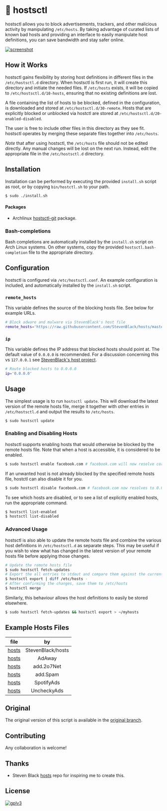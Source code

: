 # :no_entry_sign: hostsctl

hostsctl allows you to block advertisements, trackers, and other malicious activity by manipulating `/etc/hosts`. By taking advantage of curated lists of known bad hosts and providing an interface to easily manipulate host definitions, you can save bandwidth and stay safer online.

[![screenshot](https://raw.githubusercontent.com/wiki/0xl3vi/hostsctl/cast.gif)](cast)


## How it Works

hostsctl gains flexibility by storing host definitions in different files in the `/etc/hostsctl.d` directory. When hostsctl is first run, it will create this directory and initiate the needed files. If `/etc/hosts` exists, it will be copied to `/etc/hostsctl.d/10-hosts`, ensuring that no existing definitions are lost.

A file containing the list of hosts to be blocked, defined in the configuration, is downloaded and stored at `/etc/hostsctl.d/30-remote`. Hosts that are explicitly blocked or unblocked via hostctl are stored at `/etc/hostsctl.d/20-enabled-disabled`.

The user is free to include other files in this directory as they see fit. hostsctl operates by merging these separate files together into `/etc/hosts`.

*Note* that after using hostsctl, the `/etc/hosts` file should not be edited directly. Any manual changes will be lost on the next run. Instead, edit the appropriate file in the `/etc/hostsctl.d` directory.


## Installation

Installation can be performed by executing the provided `install.sh` script as root, or by copying `bin/hostctl.sh` to your path.

```bash
$ sudo ./install.sh
```

#### Packages

* Archlinux [hostsctl-git](https://aur.archlinux.org/packages/hostsctl-git/) package.

### Bash-completions

Bash completions are automatically installed by the `install.sh` script on Arch Linux systems. On other systems, copy the provided `hostsctl.bash-completion` file to the appropriate directory.


## Configuration

hostsctl is configured via `/etc/hostsctl.conf`. An example configuration is included, and automatically installed by the `install.sh` script.

### `remote_hosts`

This variable defines the source of the blocking hosts file. See below for example URLs.

```bash
# Block adware and malware via StevenBlack's host file
remote_hosts='https://raw.githubusercontent.com/StevenBlack/hosts/master/hosts'
```

### `ip`

This variable defines the IP address that blocked hosts should point at. The default value of `0.0.0.0` is recommended. For a discussion concerning this vs `127.0.0.1` see [StevenBlack's host project](https://github.com/StevenBlack/hosts/blob/master/readme.md#we-recommend-using-0000-instead-of-127001).

```bash
# Route blocked hosts to 0.0.0.0
ip='0.0.0.0'
```


## Usage

The simplest usage is to run `hostsctl update`. This will download the latest version of the remote hosts file, merge it together with other entries in `/etc/hostsctl.d` and output the results to `/etc/hosts`.

```bash
$ sudo hostsctl update
```

### Enabling and Disabling Hosts

hostsctl supports enabling hosts that would otherwise be blocked by the remote hosts file. Note that when a host is accessible, it is considered to be enabled.

```bash
$ sudo hostsctl enable facebook.com # facebook.com will now resolve correctly
```

If an unwanted host is not already blocked by the specified remote hosts file, hostctl can also disable it for you.

```bash
$ sudo hostsctl disable facebook.com # facebook.com now resolves to 0.0.0.0
```

To see which hosts are disabled, or to see a list of explicitly enabled hosts, run the appropriate command.

```bash
$ hostsctl list-enabled
$ hostsctl list-disabled
```

### Advanced Usage

hostsctl is also able to update the remote hosts file and combine the various host definitions in `/etc/hostsctl.d` as separate steps. This may be useful if you wish to view what has changed in the latest version of your remote hosts file before applying those changes.

```bash
# Update the remote hosts file
$ sudo hostsctl fetch-updates
# Export the all entries to stdout and compare them against the current /etc/hosts
$ hostsctl export | diff /etc/hosts -
# After confirming the changes, save them to /etc/hosts
$ hostsctl merge
```

Similarly, this behaviour allows the host definitions to easily be stored elsewhere.

```bash
$ sudo hostsctl fetch-updates && hostsctl export > ~/myhosts
```


## Example Hosts Files

file   | by 
-------|:------:
[hosts](https://github.com/StevenBlack/hosts/blob/master/readme.md#list-of-all-hosts-file-variants) | StevenBlack/hosts
[hosts](https://raw.githubusercontent.com/AdAway/adaway.github.io/master/hosts.txt) | AdAway
[hosts](https://raw.githubusercontent.com/AdAway/adaway.github.io/master/hosts.txt) | add.2o7Net
[hosts](https://raw.githubusercontent.com/FadeMind/hosts.extras/master/add.Spam/hosts) | add.Spam
[hosts](https://raw.githubusercontent.com/FadeMind/hosts.extras/master/SpotifyAds/hosts) | SpotifyAds
[hosts](https://raw.githubusercontent.com/FadeMind/hosts.extras/master/UncheckyAds/hosts) | UncheckyAds


## Original

The original version of this script is available in the [original branch](https://github.com/0xl3vi/hostsctl/tree/original).


## Contributing

Any collaboration is welcome!


## Thanks

* Steven Black [hosts](https://github.com/StevenBlack/hosts) repo for inspiring me to create this.


## License

[![gplv3](https://www.gnu.org/graphics/gplv3-127x51.png)](gplv3)
